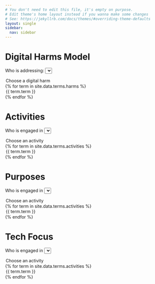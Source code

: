 ```yaml
---
# You don't need to edit this file, it's empty on purpose.
# Edit theme's home layout instead if you wanna make some changes
# See: https://jekyllrb.com/docs/themes/#overriding-theme-defaults
layout: single
sidebar:
  nav: sidebar
---
```

<style>
.page {
    padding-right:25px;
}
</style>

# Digital Harms Model

Who is addressing:
<select onchange="doit(this)">
<option value="">Choose a digital harm</option>
{% for term in site.data.terms.harms %}<option value="/_pages/embed?t={{term.term}}">{{ term.term }}</option>{% endfor %}</select>

# Activities

Who is engaged in
<select onchange="doit(this)">
<option value="">Choose an activity</option>
{% for term in site.data.terms.activities %}<option value="/_pages/embed?t={{term.term}}">{{ term.term }}</option>{% endfor %}</select>


# Purposes

Who is engaged in
<select onchange="doit(this)">
<option value="">Choose an activity</option>
{% for term in site.data.terms.activities %}<option value="/_pages/embed?t={{term.term}}">{{ term.term }}</option>{% endfor %}</select>


# Tech Focus

Who is engaged in
<select onchange="doit(this)">
<option value="">Choose an activity</option>
{% for term in site.data.terms.activities %}<option value="/_pages/embed?t={{term.term}}">{{ term.term }}</option>{% endfor %}</select>
